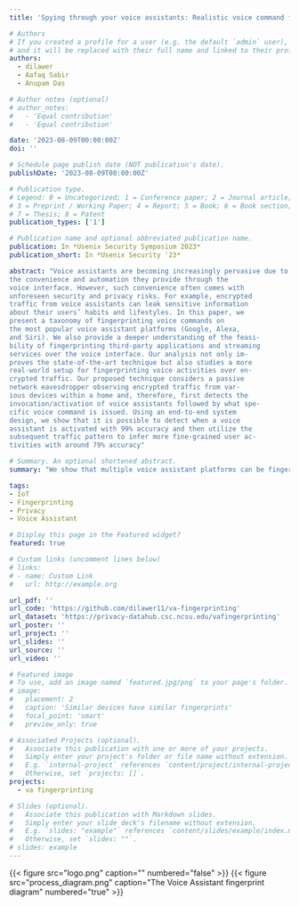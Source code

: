 ```yaml
---
title: 'Spying through your voice assistants: Realistic voice command fingerprinting'

# Authors
# If you created a profile for a user (e.g. the default `admin` user), write the username (folder name) here
# and it will be replaced with their full name and linked to their profile.
authors:
  - dilawer
  - Aafaq Sabir
  - Anupam Das

# Author notes (optional)
# author_notes:
#   - 'Equal contribution'
#   - 'Equal contribution'

date: '2023-08-09T00:00:00Z'
doi: ''

# Schedule page publish date (NOT publication's date).
publishDate: '2023-08-09T00:00:00Z'

# Publication type.
# Legend: 0 = Uncategorized; 1 = Conference paper; 2 = Journal article;
# 3 = Preprint / Working Paper; 4 = Report; 5 = Book; 6 = Book section;
# 7 = Thesis; 8 = Patent
publication_types: ['1']

# Publication name and optional abbreviated publication name.
publication: In *Usenix Security Symposium 2023*
publication_short: In *Usenix Security '23*

abstract: "Voice assistants are becoming increasingly pervasive due to
the convenience and automation they provide through the
voice interface. However, such convenience often comes with
unforeseen security and privacy risks. For example, encrypted
traffic from voice assistants can leak sensitive information
about their users’ habits and lifestyles. In this paper, we
present a taxonomy of fingerprinting voice commands on
the most popular voice assistant platforms (Google, Alexa,
and Siri). We also provide a deeper understanding of the feasi-
bility of fingerprinting third-party applications and streaming
services over the voice interface. Our analysis not only im-
proves the state-of-the-art technique but also studies a more
real-world setup for fingerprinting voice activities over en-
crypted traffic. Our proposed technique considers a passive
network eavesdropper observing encrypted traffic from var-
ious devices within a home and, therefore, first detects the
invocation/activation of voice assistants followed by what spe-
cific voice command is issued. Using an end-to-end system
design, we show that it is possible to detect when a voice
assistant is activated with 99% accuracy and then utilize the
subsequent traffic pattern to infer more fine-grained user ac-
tivities with around 79% accuracy"

# Summary. An optional shortened abstract.
summary: "We show that multiple voice assistant platforms can be fingerprinting equally effectively. We also show that the fingerprinting process can be performed remotely mixed with traffic from other devices. Adding additional features such as flow and burst based features can also increase fingerprinting performance"

tags:
- IoT
- Fingerprinting
- Privacy
- Voice Assistant

# Display this page in the Featured widget?
featured: true

# Custom links (uncomment lines below)
# links:
# - name: Custom Link
#   url: http://example.org

url_pdf: ''
url_code: 'https://github.com/dilawer11/va-fingerprinting'
url_dataset: 'https://privacy-datahub.csc.ncsu.edu/vafingerprinting'
url_poster: ''
url_project: ''
url_slides: ''
url_source: ''
url_video: ''

# Featured image
# To use, add an image named `featured.jpg/png` to your page's folder.
# image:
#   placement: 2
#   caption: 'Similar devices have similar fingerprints'
#   focal_point: 'smart'
#   preview_only: true

# Associated Projects (optional).
#   Associate this publication with one or more of your projects.
#   Simply enter your project's folder or file name without extension.
#   E.g. `internal-project` references `content/project/internal-project/index.md`.
#   Otherwise, set `projects: []`.
projects:
  - va fingerprinting

# Slides (optional).
#   Associate this publication with Markdown slides.
#   Simply enter your slide deck's filename without extension.
#   E.g. `slides: "example"` references `content/slides/example/index.md`.
#   Otherwise, set `slides: ""`.
# slides: example
---
```


{{< figure src="logo.png" caption="" numbered="false" >}}
{{< figure src="process_diagram.png" caption="The Voice Assistant fingerprint diagram" numbered="true" >}}

